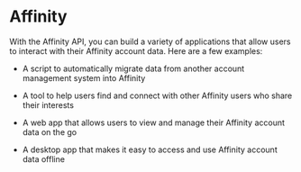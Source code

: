 # Affinity

With the Affinity API, you can build a variety of applications that allow users to interact with their Affinity account data. Here are a few examples:

- A script to automatically migrate data from another account management system into Affinity

- A tool to help users find and connect with other Affinity users who share their interests

- A web app that allows users to view and manage their Affinity account data on the go

- A desktop app that makes it easy to access and use Affinity account data offline
